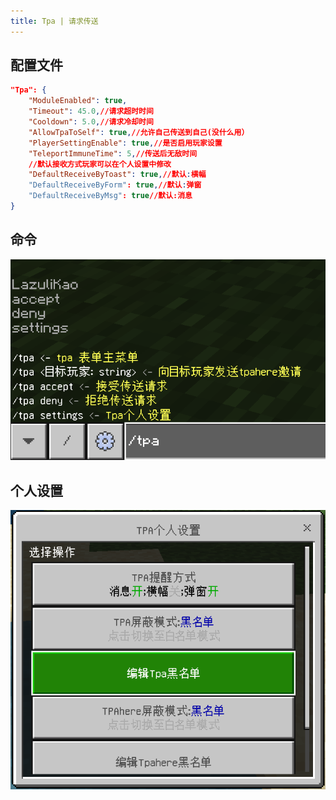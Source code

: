 ```yaml
---
title: Tpa | 请求传送
---
```


## 配置文件

```json
"Tpa": {
    "ModuleEnabled": true,
    "Timeout": 45.0,//请求超时时间
    "Cooldown": 5.0,//请求冷却时间
    "AllowTpaToSelf": true,//允许自己传送到自己(没什么用）
    "PlayerSettingEnable": true,//是否启用玩家设置
    "TeleportImmuneTime": 5,//传送后无敌时间
    //默认接收方式玩家可以在个人设置中修改
    "DefaultReceiveByToast": true,//默认:横幅
    "DefaultReceiveByForm": true,//默认:弹窗
    "DefaultReceiveByMsg": true//默认:消息
}
```

## 命令

![命令](../../images/tpa/cmd.png)

## 个人设置

![个人设置](../../images/tpa/settings.png)
